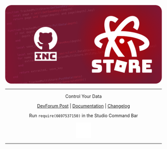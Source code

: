 <img style="border-radius: 20px;" src=https://raw.githubusercontent.com/Inctus/AtomicStore/main/docs/Images/banner.png>

---------------

<div align=center> 

 Control Your Data   

 [DevForum Post]() | [Documentation](https://inctus.github.io/AtomicStore/) | [Changelog](https://inctus.github.io/AtomicStore/Changelog)
 
 Run `require(6697537150)` in the Studio Command Bar

<img width=50px; src="https://raw.githubusercontent.com/Inctus/AtomicStore/main/docs/Images/logo.png">

</div>

--------------------
